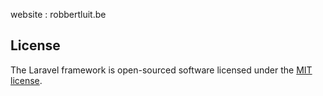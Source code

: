 website : robbertluit.be

## License

The Laravel framework is open-sourced software licensed under the [MIT license](http://opensource.org/licenses/MIT).

